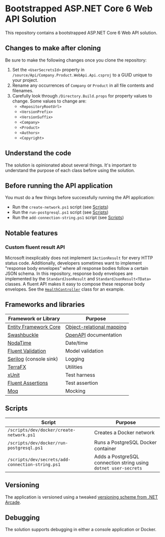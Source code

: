 # Bootstrapped ASP.NET Core 6 Web API Solution

This repository contains a bootstrapped ASP.NET Core 6 Web API solution.

## Changes to make after cloning

Be sure to make the following changes once you clone the repository:

1. Set the `<UserSecretsId>` property in `/source/Api/Company.Product.WebApi.Api.csproj` to a GUID unique to your project.
2. Rename any occurrences of `Company` or `Product` in all file contents and filenames.
3. Carefully look through `/Directory.Build.props` for property values to change. Some values to change are:
    - `<RepositoryRootUrl>`
    - `<VersionPrefix>`
    - `<VersionSuffix>`
    - `<Company>`
    - `<Product>`
    - `<Authors>`
    - `<Copyright>`

## Understand the code

The solution is opinionated about several things. It's important to understand the purpose of each class before using the solution.

## Before running the API application

You must do a few things before successfully running the API application:

- Run the `create-network.ps1` script (see [Scripts](#scripts))
- Run the `run-postgresql.ps1` script (see [Scripts](#scripts))
- Run the `add-connection-string.ps1` script (see [Scripts](#scripts))

## Notable features

### Custom fluent result API

Microsoft inexplicably does not implement `IActionResult` for every HTTP status code. Additionally, developers sometimes want to implement "response body envelopes" where all response bodies follow a certain JSON schema. In this repository, response body envelopes are implemented by the `StandardJsonResult` and `StandardJsonResult<TData>` classes. A fluent API makes it easy to compose these response body envelopes. See the [`HealthController`](source/Api/Controllers/Health/HealthController.cs) class for an example.

## Frameworks and libraries

| Framework or Library | Purpose |
| -------------------- | ------- |
| [Entity Framework Core](https://docs.microsoft.com/en-us/ef/core/) | [Object-relational mapping](https://en.wikipedia.org/wiki/Object%E2%80%93relational_mapping)
| [Swashbuckle](https://docs.microsoft.com/en-us/aspnet/core/tutorials/getting-started-with-swashbuckle?view=aspnetcore-6.0&tabs=visual-studio) | [OpenAPI](https://swagger.io/) documentation |
| [NodaTime](https://nodatime.org/) | Date/time |
| [Fluent Validation](https://fluentvalidation.net/) | Model validation |
| [Serilog](https://serilog.net/) (console sink) | Logging |
| [TerraFX](https://github.com/terrafx/terrafx) | Utilities |
| [xUnit](https://xunit.net/) | Test harness |
| [Fluent Assertions](https://fluentassertions.com/) | Test assertion |
| [Moq](https://github.com/moq/moq) | Mocking |

## Scripts

| Script | Purpose |
| ------ | ------- |
| `/scripts/dev/docker/create-network.ps1` | Creates a Docker network |
| `/scripts/dev/docker/run-postgresql.ps1` | Runs a PostgreSQL Docker container |
| `/scripts/dev/secrets/add-connection-string.ps1` | Adds a PostgreSQL connection string using `dotnet user-secrets` |

## Versioning

The application is versioned using a tweaked [versioning scheme from .NET Arcade](https://github.com/dotnet/arcade/blob/main/Documentation/CorePackages/Versioning.md).

## Debugging

The solution supports debugging in either a console application or Docker.
